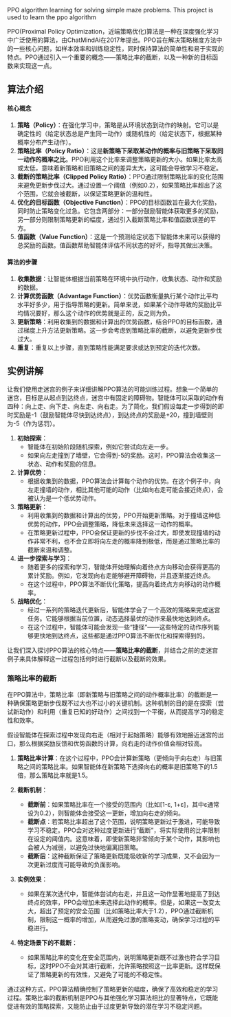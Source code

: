 PPO algorithm learning for solving simple maze problems. This project is used to learn the ppo algorithm



PPO(Proximal Policy Optimization，近端策略优化)算法是一种在深度强化学习中广泛使用的算法，由ChatMindAi在2017年提出。PPO旨在解决策略梯度方法中的一些核心问题，如样本效率和训练稳定性，同时保持算法的简单性和易于实现的特点。PPO通过引入一个重要的概念——策略比率的截断，以及一种新的目标函数来实现这一点。



## 算法介绍

#### 核心概念

1. **策略（Policy）**：在强化学习中，策略是从环境状态到动作的映射。它可以是确定性的（给定状态总是产生同一动作）或随机性的（给定状态下，根据某种概率分布产生动作）。
2. **策略比率（Policy Ratio）**：这是**新策略下采取某动作的概率与旧策略下采取同一动作的概率之比**。PPO利用这个比率来调整策略更新的大小。如果比率太高或太低，意味着新策略和旧策略之间的差异太大，这可能会导致学习不稳定。
3. **截断的策略比率（Clipped Policy Ratio）**：PPO通过限制策略比率的变化范围来避免更新步伐过大。通过设置一个阈值（例如0.2），如果策略比率超出了这个范围，它就会被截断，以保证策略更新的温和性。
4. **优化的目标函数（Objective Function）**：PPO的目标函数旨在最大化奖励，同时防止策略变化过急。它包含两部分：一部分鼓励智能体获取更多的奖励，另一部分则限制策略更新的幅度，通过引入截断策略比率和值函数误差的平方。
5. **值函数（Value Function）**：这是一个预测给定状态下智能体未来可以获得的总奖励的函数。值函数帮助智能体评估不同状态的好坏，指导其做出决策。

#### 算法的步骤

1. **收集数据**：让智能体根据当前策略在环境中执行动作，收集状态、动作和奖励的数据。
2. **计算优势函数（Advantage Function）**：优势函数衡量执行某个动作比平均水平好多少，用于指导策略的更新。简单来说，如果某个动作导致的奖励比平均情况要好，那么这个动作的优势就是正的，反之则为负。
3. **更新策略**：利用收集到的数据和计算出的优势函数，结合PPO的目标函数，通过梯度上升方法更新策略。这一步会考虑到策略比率的截断，以避免更新步伐过大。
4. **重复**：重复以上步骤，直到策略性能满足要求或达到预定的迭代次数。



## 实例讲解

让我们使用走迷宫的例子来详细讲解PPO算法的可能训练过程。想象一个简单的迷宫，目标是从起点到达终点，迷宫中有固定的障碍物。智能体可以采取的动作有四种：向上走、向下走、向左走、向右走。为了简化，我们假设每走一步得到的即时奖励是-1（鼓励智能体尽快到达终点），到达终点的奖励是+20，撞到墙壁则为-5（作为惩罚）。
1. **初始探索**：
   - 智能体在初始阶段随机探索，例如它尝试向左走一步。
   - 如果向左走撞到了墙壁，它会得到-5的奖励。这时，PPO算法会收集这一状态、动作和奖励的信息。
2. **计算优势**：
   - 根据收集到的数据，PPO算法会计算每个动作的优势。在这个例子中，向左走撞墙的动作，相比其他可能的动作（比如向右走可能会接近终点），会被认为是一个低优势动作。
3. **策略更新**：
   - 利用收集到的数据和计算出的优势，PPO开始更新策略。对于撞墙这种低优势的动作，PPO会调整策略，降低未来选择这一动作的概率。
   - 在策略更新过程中，PPO会保证更新的步伐不会过大，即使发现撞墙的动作非常不利，也不会立即将向左走的概率降到极低，而是通过策略比率的截断来温和调整。
4. **进一步探索与学习**：
   - 随着更多的探索和学习，智能体开始理解向着终点方向移动会获得更高的累计奖励。例如，它发现向右走能够避开障碍物，并且逐渐接近终点。
   - 在这个过程中，PPO算法不断优化策略，提高向着终点方向移动的动作概率。
5. **战略优化**：
   - 经过一系列的策略迭代更新后，智能体学会了一个高效的策略来完成迷宫任务。它能够根据当前位置，动态选择最优的动作来最快地达到终点。
   - 在这个过程中，智能体可能会发现一些“捷径”——这些特定的动作序列能够更快地到达终点，这些都是通过PPO算法不断优化和探索得到的。



让我们深入探讨PPO算法的核心特点——**策略比率的截断**，并结合之前的走迷宫例子来具体解释这一过程包括何时进行截断以及截断的效果。
### 策略比率的截断
在PPO算法中，策略比率（即新策略与旧策略之间的动作概率比率）的截断是一种确保策略更新步伐既不过大也不过小的关键机制。这种机制的目的是在探索（尝试新动作）和利用（重复已知的好动作）之间找到一个平衡，从而提高学习的稳定性和效率。



假设智能体在探索过程中发现向右走（相对于起始策略）能够有效地接近迷宫的出口，那么根据奖励反馈和优势函数的计算，向右走的动作价值会相对较高。

1. **策略比率计算**：在这个过程中，PPO会计算新策略（更倾向于向右走）与旧策略之间的策略比率。如果智能体在新策略下选择向右的概率是旧策略下的1.5倍，那么策略比率就是1.5。

2. **截断机制**：
   - **截断前**：如果策略比率在一个接受的范围内（比如\[1-ε, 1+ε\]，其中ε通常设为0.2），则智能体会接受这一更新，增加向右走的倾向。
   - **截断点**：若策略比率超出了这个范围，说明策略更新过于激进，可能导致学习不稳定。PPO会对这种过度更新进行“截断”，将实际使用的比率限制在设定的阈值内。这意味着，即使新策略非常倾向于某个动作，其影响也会被人为减弱，以避免过快地偏离旧策略。
   - **截断后**：这种截断保证了策略更新既能吸收新的学习成果，又不会因为一次更新过度而可能导致的负面影响。
   
3. **实例效果**：
   - 如果在某次迭代中，智能体尝试向右走，并且这一动作显著地提高了到达终点的效率，PPO会增加未来选择此动作的概率。但是，如果这一改变太大，超出了预定的安全范围（比如策略比率大于1.2），PPO通过截断机制，限制这一概率的增加，从而避免过激的策略变动，确保学习过程的平稳进行。
   
4. **特定场景下的不截断**：
   - 如果策略比率的变化在安全范围内，说明策略更新既不过激也符合学习目标，这时PPO不会对其进行截断，允许策略按照这一比率更新。这样既保证了策略更新的有效性，又避免了可能的不稳定性。

     

通过这种方式，PPO算法精确控制了策略更新的幅度，确保了高效和稳定的学习过程。策略比率的截断机制是PPO与其他强化学习算法相比的显著特点，它既能促进有效的策略探索，又能防止由于过度更新导致的潜在学习不稳定问题。
